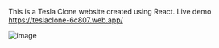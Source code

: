 This is a Tesla Clone website created using React. 
Live demo https://teslaclone-6c807.web.app/

![image](https://user-images.githubusercontent.com/113437980/201035500-73420a67-0455-415e-a41a-fe7b1b2dadbd.png)
